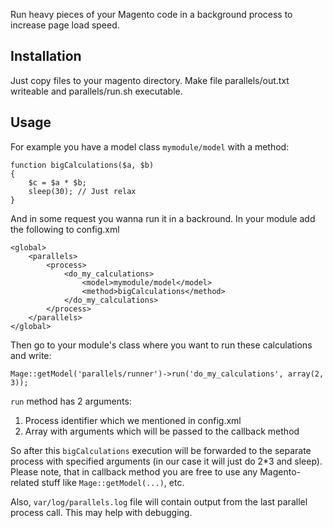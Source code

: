 Run heavy pieces of your Magento code in a background process to increase page load speed.


Installation
------------

Just copy files to your magento directory. Make file parallels/out.txt writeable and parallels/run.sh executable.

Usage
-----

For example you have a model class `mymodule/model` with a method:

    function bigCalculations($a, $b)
    {
        $c = $a * $b;
        sleep(30); // Just relax
    }

And in some request you wanna run it in a backround. In your module add the following to config.xml

    <global>
        <parallels>
            <process>
                <do_my_calculations>
                    <model>mymodule/model</model>
                    <method>bigCalculations</method>
                </do_my_calculations>
            </process>
        </parallels>
    </global>

Then go to your module's class where you want to run these calculations and write:

    Mage::getModel('parallels/runner')->run('do_my_calculations', array(2, 3));

`run` method has 2 arguments:

1.  Process identifier which we mentioned in config.xml
2.  Array with arguments which will be passed to the callback method

So after this `bigCalculations` execution will be forwarded to the separate process with
specified arguments (in our case it will just do 2*3 and sleep). Please note, that in callback method
you are free to use any Magento-related stuff like `Mage::getModel(...)`, etc.

Also, `var/log/parallels.log` file will contain output from the last parallel process call. This may help with debugging.
